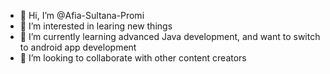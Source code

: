 - 👋 Hi, I’m @Afia-Sultana-Promi
- 👀 I’m interested in learing new things 
- 🌱 I’m currently learning advanced Java development, and want to switch to android app development
- 💞️ I’m looking to collaborate with other content creators


<!---
Afia-Sultana-Promi/Afia-Sultana-Promi is a ✨ special ✨ repository because its `README.md` (this file) appears on your GitHub profile.
You can click the Preview link to take a look at your changes.
--->
